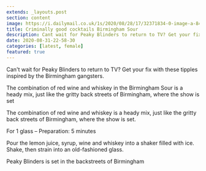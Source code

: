 ```yaml
---
extends: _layouts.post
section: content
image: https://i.dailymail.co.uk/1s/2020/08/28/17/32371834-0-image-a-84_1598632086576.jpg 
title: Criminally good cocktails Birmingham Sour   
description: Cant wait for Peaky Blinders to return to TV? Get your fix with these tipples inspired by the Birmingham gangsters. Pictured The Birmingham Sour is a heady mix of red whine and whiskey. 
date: 2020-08-31-22-58-30 
categories: [latest, female] 
featured: true 
--- 
```

Can't wait for Peaky Blinders to return to TV? Get your fix with these tipples inspired by the Birmingham gangsters.  

The combination of red wine and whiskey in the Birmingham Sour is a heady mix, just like the gritty back streets of Birmingham, where the show is set

The combination of red wine and whiskey is a heady mix, just like the gritty back streets of Birmingham, where the show is set.

For 1 glass – Preparation: 5 minutes

Pour the lemon juice, syrup, wine and whiskey into a shaker filled with ice. Shake, then strain into an old-fashioned glass.

Peaky Blinders is set in the backstreets of Birmingham

